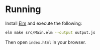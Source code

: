 # Running

Install [Elm](https://elm-lang.org/) and execute the following:

```bash
elm make src/Main.elm --output output.js
```

Then open `index.html` in your browser.
